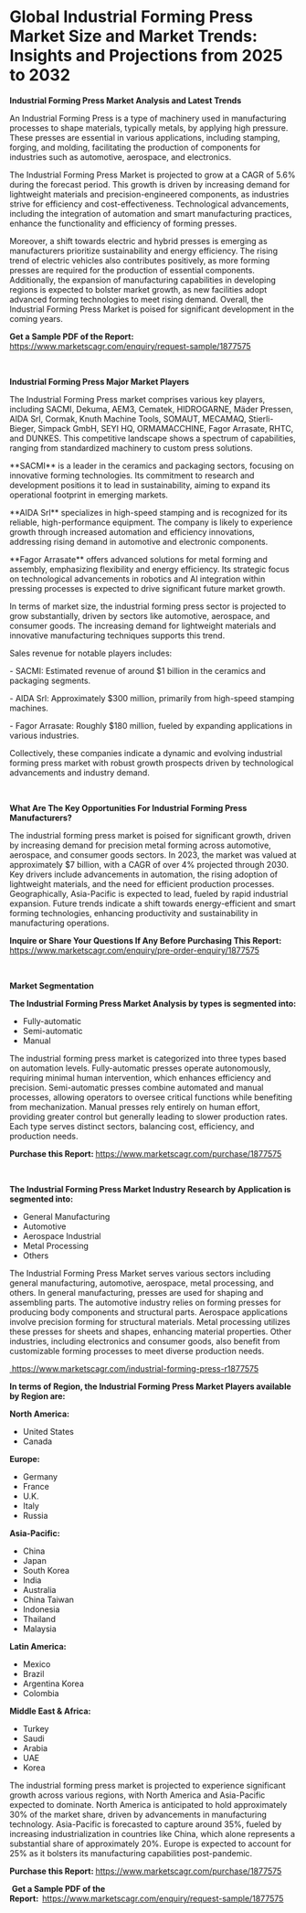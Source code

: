 <p><h1>Global Industrial Forming Press Market Size and Market Trends: Insights and Projections from 2025 to 2032</h1></p><p><strong>Industrial Forming Press Market Analysis and Latest Trends</strong></p>
<p><p>An Industrial Forming Press is a type of machinery used in manufacturing processes to shape materials, typically metals, by applying high pressure. These presses are essential in various applications, including stamping, forging, and molding, facilitating the production of components for industries such as automotive, aerospace, and electronics.</p><p>The Industrial Forming Press Market is projected to grow at a CAGR of 5.6% during the forecast period. This growth is driven by increasing demand for lightweight materials and precision-engineered components, as industries strive for efficiency and cost-effectiveness. Technological advancements, including the integration of automation and smart manufacturing practices, enhance the functionality and efficiency of forming presses. </p><p>Moreover, a shift towards electric and hybrid presses is emerging as manufacturers prioritize sustainability and energy efficiency. The rising trend of electric vehicles also contributes positively, as more forming presses are required for the production of essential components. Additionally, the expansion of manufacturing capabilities in developing regions is expected to bolster market growth, as new facilities adopt advanced forming technologies to meet rising demand. Overall, the Industrial Forming Press Market is poised for significant development in the coming years.</p></p>
<p><strong>Get a Sample PDF of the Report:&nbsp;</strong> <a href="https://www.marketscagr.com/enquiry/request-sample/1877575?utm_campaign=3546&utm_medium=2&utm_source=Github&utm_content=ia&utm_term=12042025&utm_id=industrial-forming-press">https://www.marketscagr.com/enquiry/request-sample/1877575</a></p>
<p>&nbsp;</p>
<p><strong>Industrial Forming Press Major Market Players</strong></p>
<p><p>The Industrial Forming Press market comprises various key players, including SACMI, Dekuma, AEM3, Cematek, HIDROGARNE, Mäder Pressen, AIDA Srl, Cormak, Knuth Machine Tools, SOMAUT, MECAMAQ, Stierli-Bieger, Simpack GmbH, SEYI HQ, ORMAMACCHINE, Fagor Arrasate, RHTC, and DUNKES. This competitive landscape shows a spectrum of capabilities, ranging from standardized machinery to custom press solutions.</p><p>**SACMI** is a leader in the ceramics and packaging sectors, focusing on innovative forming technologies. Its commitment to research and development positions it to lead in sustainability, aiming to expand its operational footprint in emerging markets.</p><p>**AIDA Srl** specializes in high-speed stamping and is recognized for its reliable, high-performance equipment. The company is likely to experience growth through increased automation and efficiency innovations, addressing rising demand in automotive and electronic components.</p><p>**Fagor Arrasate** offers advanced solutions for metal forming and assembly, emphasizing flexibility and energy efficiency. Its strategic focus on technological advancements in robotics and AI integration within pressing processes is expected to drive significant future market growth.</p><p>In terms of market size, the industrial forming press sector is projected to grow substantially, driven by sectors like automotive, aerospace, and consumer goods. The increasing demand for lightweight materials and innovative manufacturing techniques supports this trend.</p><p>Sales revenue for notable players includes:</p><p>- SACMI: Estimated revenue of around $1 billion in the ceramics and packaging segments.</p><p>- AIDA Srl: Approximately $300 million, primarily from high-speed stamping machines.</p><p>- Fagor Arrasate: Roughly $180 million, fueled by expanding applications in various industries.</p><p>Collectively, these companies indicate a dynamic and evolving industrial forming press market with robust growth prospects driven by technological advancements and industry demand.</p></p>
<p>&nbsp;</p>
<p><strong>What Are The Key Opportunities For Industrial Forming Press Manufacturers?</strong></p>
<p><p>The industrial forming press market is poised for significant growth, driven by increasing demand for precision metal forming across automotive, aerospace, and consumer goods sectors. In 2023, the market was valued at approximately $7 billion, with a CAGR of over 4% projected through 2030. Key drivers include advancements in automation, the rising adoption of lightweight materials, and the need for efficient production processes. Geographically, Asia-Pacific is expected to lead, fueled by rapid industrial expansion. Future trends indicate a shift towards energy-efficient and smart forming technologies, enhancing productivity and sustainability in manufacturing operations.</p></p>
<p><strong>Inquire or Share Your Questions If Any Before Purchasing This Report:</strong> <a href="https://www.marketscagr.com/enquiry/pre-order-enquiry/1877575?utm_campaign=3546&utm_medium=2&utm_source=Github&utm_content=ia&utm_term=12042025&utm_id=industrial-forming-press">https://www.marketscagr.com/enquiry/pre-order-enquiry/1877575</a></p>
<p>&nbsp;</p>
<p><strong>Market Segmentation</strong></p>
<p><strong>The Industrial Forming Press Market Analysis by types is segmented into:</strong></p>
<p><ul><li>Fully-automatic</li><li>Semi-automatic</li><li>Manual</li></ul></p>
<p><p>The industrial forming press market is categorized into three types based on automation levels. Fully-automatic presses operate autonomously, requiring minimal human intervention, which enhances efficiency and precision. Semi-automatic presses combine automated and manual processes, allowing operators to oversee critical functions while benefiting from mechanization. Manual presses rely entirely on human effort, providing greater control but generally leading to slower production rates. Each type serves distinct sectors, balancing cost, efficiency, and production needs.</p></p>
<p><strong>Purchase this Report:&nbsp;</strong><a href="https://www.marketscagr.com/purchase/1877575?utm_campaign=3546&utm_medium=2&utm_source=Github&utm_content=ia&utm_term=12042025&utm_id=industrial-forming-press">https://www.marketscagr.com/purchase/1877575</a></p>
<p>&nbsp;</p>
<p><strong>The Industrial Forming Press Market Industry Research by Application is segmented into:</strong></p>
<p><ul><li>General Manufacturing</li><li>Automotive</li><li>Aerospace Industrial</li><li>Metal Processing</li><li>Others</li></ul></p>
<p><p>The Industrial Forming Press Market serves various sectors including general manufacturing, automotive, aerospace, metal processing, and others. In general manufacturing, presses are used for shaping and assembling parts. The automotive industry relies on forming presses for producing body components and structural parts. Aerospace applications involve precision forming for structural materials. Metal processing utilizes these presses for sheets and shapes, enhancing material properties. Other industries, including electronics and consumer goods, also benefit from customizable forming processes to meet diverse production needs.</p></p>
<p><a href="https://www.marketscagr.com/industrial-forming-press-r1877575?utm_campaign=3546&utm_medium=2&utm_source=Github&utm_content=ia&utm_term=12042025&utm_id=industrial-forming-press">&nbsp;https://www.marketscagr.com/industrial-forming-press-r1877575</a></p>
<p><strong>In terms of Region, the Industrial Forming Press Market Players available by Region are:</strong></p>
<p>
    <p> <strong> North America: </strong>
        <ul>
            <li>United States</li>
            <li>Canada</li>
        </ul>
        </p> 
    <p> <strong> Europe: </strong>
        <ul>
            <li>Germany</li>
            <li>France</li>
            <li>U.K.</li>
            <li>Italy</li>
            <li>Russia</li>
        </ul>
        </p> 
    <p> <strong> Asia-Pacific: </strong>
        <ul>
            <li>China</li>
            <li>Japan</li>
            <li>South Korea</li>
            <li>India</li>
            <li>Australia</li>
            <li>China Taiwan</li>
            <li>Indonesia</li>
            <li>Thailand</li>
            <li>Malaysia</li>
        </ul>
        </p> 
    <p> <strong> Latin America: </strong>
        <ul>
            <li>Mexico</li>
            <li>Brazil</li>
            <li>Argentina Korea</li>
            <li>Colombia</li>
        </ul>
        </p> 
    <p> <strong> Middle East & Africa: </strong>
        <ul>
            <li>Turkey</li>
            <li>Saudi</li>
            <li>Arabia</li>
            <li>UAE</li>
            <li>Korea</li>
        </ul>
    </p>
    </p>
<p><p>The industrial forming press market is projected to experience significant growth across various regions, with North America and Asia-Pacific expected to dominate. North America is anticipated to hold approximately 30% of the market share, driven by advancements in manufacturing technology. Asia-Pacific is forecasted to capture around 35%, fueled by increasing industrialization in countries like China, which alone represents a substantial share of approximately 20%. Europe is expected to account for 25% as it bolsters its manufacturing capabilities post-pandemic.</p></p>
<p><strong>Purchase this Report: </strong><a href="https://www.marketscagr.com/purchase/1877575?utm_campaign=3546&utm_medium=2&utm_source=Github&utm_content=ia&utm_term=12042025&utm_id=industrial-forming-press">https://www.marketscagr.com/purchase/1877575</a></p>
<p>&nbsp;<strong>Get a Sample PDF of the Report:&nbsp;&nbsp;</strong><a href="https://www.marketscagr.com/enquiry/request-sample/1877575?utm_campaign=3546&utm_medium=2&utm_source=Github&utm_content=ia&utm_term=12042025&utm_id=industrial-forming-press">https://www.marketscagr.com/enquiry/request-sample/1877575</a></p>
<p><strong></strong></p>
<p><p></p><p></p><p></p></p>